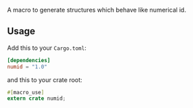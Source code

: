  
A macro to generate structures which behave like numerical id.
 
## Usage

Add this to your `Cargo.toml`:

```toml
[dependencies]
numid = "1.0"
```

and this to your crate root:

```rust
#[macro_use]
extern crate numid;
```
